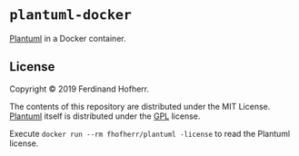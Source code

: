 # `plantuml-docker`

[Plantuml](https://plantuml.com) in a Docker container.

## License

Copyright © 2019 Ferdinand Hofherr.

The contents of this repository are distributed under the MIT License.
[Plantuml](https://plantuml.com) itself is distributed under the
[GPL](https://www.gnu.org/licenses/gpl-3.0.html) license.

Execute `docker run --rm fhofherr/plantuml -license` to read the
Plantuml license.

